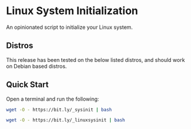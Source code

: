 # Linux System Initialization

An opinionated script to initialize your Linux system.

## Distros

This release has been tested on the below listed distros, and should work on Debian based distros.

## Quick Start

Open a terminal and run the following:

```bash
wget -O - https://bit.ly/_sysinit | bash
```

```bash
wget -O - https://bit.ly/_linuxsysinit | bash
```
